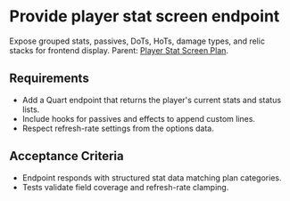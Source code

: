 # Provide player stat screen endpoint
Expose grouped stats, passives, DoTs, HoTs, damage types, and relic stacks for frontend display. Parent: [Player Stat Screen Plan](../planning/a28124e9-player-stat-screen-plan.md).

## Requirements
- Add a Quart endpoint that returns the player's current stats and status lists.
- Include hooks for passives and effects to append custom lines.
- Respect refresh-rate settings from the options data.

## Acceptance Criteria
- Endpoint responds with structured stat data matching plan categories.
- Tests validate field coverage and refresh-rate clamping.
